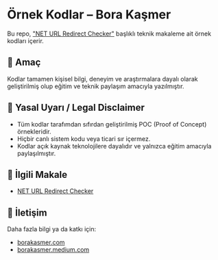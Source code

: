 # Örnek Kodlar – Bora Kaşmer

Bu repo, ["NET URL Redirect Checker"](https://borakasmer.medium.com/net-url-redirect-checker-76a742a6069d) başlıklı teknik makaleme ait örnek kodları içerir.

## 📌 Amaç
Kodlar tamamen kişisel bilgi, deneyim ve araştırmalara dayalı olarak geliştirilmiş olup eğitim ve teknik paylaşım amacıyla yazılmıştır.

## 🛑 Yasal Uyarı / Legal Disclaimer

- Tüm kodlar tarafımdan sıfırdan geliştirilmiş POC (Proof of Concept) örnekleridir.
- Hiçbir canlı sistem kodu veya ticari sır içermez.
- Kodlar açık kaynak teknolojilere dayalıdır ve yalnızca eğitim amacıyla paylaşılmıştır.

## 📄 İlgili Makale

- [NET URL Redirect Checker](https://borakasmer.medium.com/net-url-redirect-checker-76a742a6069d)

## 📧 İletişim

Daha fazla bilgi ya da katkı için:  
- [borakasmer.com](https://www.borakasmer.com)  
- [borakasmer.medium.com](https://borakasmer.medium.com)
